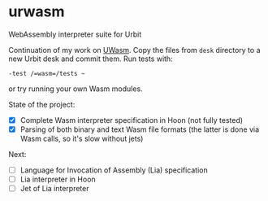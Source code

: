 # urwasm
WebAssembly interpreter suite for Urbit

Continuation of my work on [UWasm](https://github.com/Quodss/wasm-hackathon). Copy the files from `desk` directory to a new Urbit desk and commit them. Run tests with:
```
-test /=wasm=/tests ~
```
or try running your own Wasm modules.

State of the project:

- [X] Complete Wasm interpreter specification in Hoon (not fully tested)
- [X] Parsing of both binary and text Wasm file formats (the latter is done via Wasm calls, so it's slow without jets)

Next:
- [ ] Language for Invocation of Assembly (Lia) specification
- [ ] Lia interpreter in Hoon
- [ ] Jet of Lia interpreter